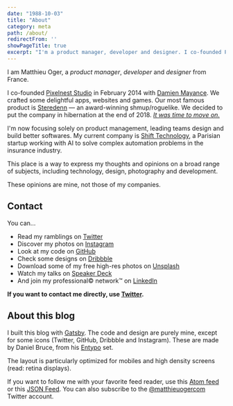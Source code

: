 ```yaml
---
date: "1988-10-03"
title: "About"
category: meta
path: /about/
redirectFrom: ''
showPageTitle: true
excerpt: "I'm a product manager, developer and designer. I co-founded Pixelnest Studio in February 2014, where we created Steredenn."
---
```


I am Matthieu Oger, a _product manager_, _developer_ and _designer_ from France.

I co-founded [Pixelnest Studio][pixelnest] in February 2014 with [Damien Mayance][dmayance]. We crafted some delightful apps, websites and games. Our most famous product is [Steredenn](http://steredenn.pixelnest.io) — an award-winning shmup/roguelike. We decided to put the company in hibernation at the end of 2018. [_It was time to move on._](https://pixelnest.io/2018/11/the-beginning-and-the-end/)

I'm now focusing solely on product management, leading teams design and build better softwares. My current company is [Shift Technology](https://www.shift-technology.com), a Parisian startup working with AI to solve complex automation problems in the insurance industry.

This place is a way to express my thoughts and opinions on a broad range of subjects, including technology, design, photography and development.

These opinions are mine, not those of my companies.

## Contact

You can…

* Read my ramblings on [Twitter](https://twitter.com/solarsailer/)
* Discover my photos on [Instagram](https://www.instagram.com/matthieuoger/)
* Look at my code on [GitHub](https://github.com/solarsailer/)
* Check some designs on [Dribbble](https://dribbble.com/matthieuoger/)
* Download some of my free high-res photos on [Unsplash](https://unsplash.com/matthieuoger/)
* Watch my talks on [Speaker Deck](https://speakerdeck.com/matthieuoger/)
* And join my professional© network™ on [LinkedIn](https://linkedin.com/in/matthieuoger/)

**If you want to contact me directly, use [Twitter](https://twitter.com/solarsailer/).**

## About this blog

I built this blog with [Gatsby][gatsby]. The code and design are purely mine, except for some icons (Twitter, GitHub, Dribbble and Instagram). These are made by Daniel Bruce, from his [Entypo][entypo] set.

The layout is particularly optimized for mobiles and high density screens (read: retina displays).

If you want to follow me with your favorite feed reader, use this [Atom feed](/atom.xml) or this [JSON Feed](/feed.json). You can also subscribe to the [@matthieuogercom](http://twitter.com/matthieuogercom) Twitter account.


[pixelnest]: https://pixelnest.io/
[dmayance]: https://dmayance.com/
[gatsby]: https://www.gatsbyjs.org/
[github]: http://github.com/
[entypo]: http://entypo.com/
